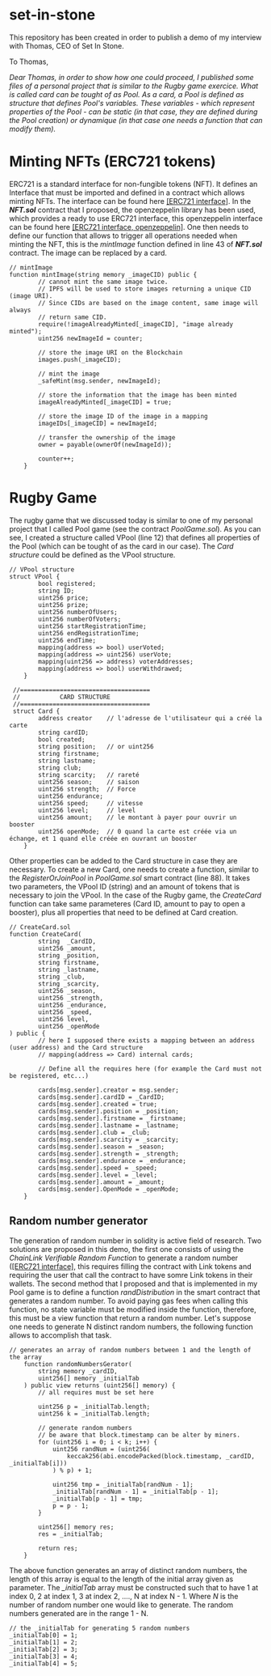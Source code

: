 # set-in-stone

This repository has been created in order to publish a demo of my interview with Thomas, CEO of Set In Stone.

To Thomas,

*Dear Thomas, in order to show how one could proceed, I published some files of a personal project that is similar to the Rugby game exercice. What is called card can be tought of as Pool. As a card, a Pool is defined as structure that defines Pool's variables. These variables - which represent properties of the Pool - can be static (in that case, they are defined during the Pool creation) or dynamique (in that case one needs a function that can modify them).*

# Minting NFTs (ERC721 tokens)

ERC721 is a standard interface for non-fungible tokens (NFT). It defines an Interface that must be imported and defined in a contract which allows minting NFTs. The interface can be found here [[ERC721 interface]](https://eips.ethereum.org/EIPS/eip-721). In the __*NFT.sol*__ contract that I proposed, the openzeppelin library has been used, which provides a ready to use ERC721 interface, this openzeppelin interface can be found here [[ERC721 interface, openzeppelin]](https://github.com/OpenZeppelin/openzeppelin-contracts/blob/master/contracts/token/ERC721/ERC721.sol). One then needs to define our function that allows to trigger all operations needed when minting the NFT, this is the _*mintImage*_ function defined in line 43 of __*NFT.sol*__ contract. The image can be replaced by a card.

```solidity
// mintImage
function mintImage(string memory _imageCID) public {
        // cannot mint the same image twice.
        // IPFS will be used to store images returning a unique CID (image URI).
        // Since CIDs are based on the image content, same image will always
        // return same CID.
        require(!imageAlreadyMinted[_imageCID], "image already minted");
        uint256 newImageId = counter;

        // store the image URI on the Blockchain
        images.push(_imageCID);

        // mint the image
        _safeMint(msg.sender, newImageId);

        // store the information that the image has been minted
        imageAlreadyMinted[_imageCID] = true;

        // store the image ID of the image in a mapping
        imageIDs[_imageCID] = newImageId;

        // transfer the ownership of the image
        owner = payable(ownerOf(newImageId));

        counter++;
    }
```

# Rugby Game

The rugby game that we discussed today is similar to one of my personal project that I called Pool game (see the contract _*PoolGame.sol*_). As you can see, I created a structure called VPool (line 12) that defines all properties of the Pool (which can be tought of as the card in our case). The *Card structure* could be defined as the VPool structure.

```solidity
// VPool structure
struct VPool {
        bool registered;
        string ID;
        uint256 price;
        uint256 prize;
        uint256 numberOfUsers;
        uint256 numberOfVoters;
        uint256 startRegistrationTime;
        uint256 endRegistrationTime;
        uint256 endTime;
        mapping(address => bool) userVoted;
        mapping(address => uint256) userVote;
        mapping(uint256 => address) voterAddresses;
        mapping(address => bool) userWithdrawed;
    }
    
 //====================================
 //           CARD STRUCTURE
 //====================================
 struct Card {
        address creator    // l'adresse de l'utilisateur qui a créé la carte
        string cardID;
        bool created;
        string position;   // or uint256
        string firstname;
        string lastname;
        string club;
        string scarcity;   // rareté
        uint256 season;    // saison
        uint256 strength;  // Force
        uint256 endurance;
        uint256 speed;     // vitesse
        uint256 level;     // level
        uint256 amount;    // le montant à payer pour ouvrir un booster
        uint256 openMode;  // 0 quand la carte est créée via un échange, et 1 quand elle créée en ouvrant un booster
    }
```
Other properties can be added to the Card structure in case they are necessary. To create a new Card, one needs to create a function, similar to the _*RegisterOrJoinPool*_ in  _*PoolGame.sol*_ smart contract (line 88). It takes two parameters, the VPool ID (string) and an amount of tokens that is necessary to join the VPool. In the case of the Rugby game, the _*CreateCard*_ function can take same parameteres (Card ID, amount to pay to open a booster), plus all properties that need to be defined at Card creation.

```solidity
// CreateCard.sol
function CreateCard(
        string  _CardID,
        uint256 _amount,
        string _position,
        string firstname,
        string _lastname,
        string _club,
        string _scarcity,
        uint256 _season,
        uint256 _strength,
        uint256 _endurance,
        uint256 _speed,
        uint256 level,
        uint256 _openMode
) public {
        // here I supposed there exists a mapping between an address (user address) and the Card structure
        // mapping(address => Card) internal cards;
        
        // Define all the requires here (for example the Card must not be registered, etc...) 
        
        cards[msg.sender].creator = msg.sender;
        cards[msg.sender].cardID = _CardID;
        cards[msg.sender].created = true;
        cards[msg.sender].position = _position;
        cards[msg.sender].firstname = _firstname;
        cards[msg.sender].lastname = _lastname;
        cards[msg.sender].club = _club;
        cards[msg.sender].scarcity = _scarcity;
        cards[msg.sender].season = _season;
        cards[msg.sender].strength = _strength;
        cards[msg.sender].endurance = _endurance;
        cards[msg.sender].speed = _speed;
        cards[msg.sender].level = _level;
        cards[msg.sender].amount = _amount;
        cards[msg.sender].OpenMode = _openMode;
    }
```

## Random number generator

The generation of random number in solidity is active field of research. Two solutions are proposed in this demo, the first one consists of using the _*ChainLink Verifiable Random Function*_ to generate a random number ([[ERC721 interface]](https://docs.chain.link/docs/chainlink-vrf/#:~:text=Chainlink%20VRF%20(Verifiable%20Random%20Function,Blockchain%20games%20and%20NFTs)), this requires filling the contract with Link tokens and requiring the user that call the contract to have somre Link tokens in their wallets. The second method that I proposed and that is implemented in my Pool game is to define a function _*randDistribution*_ in the smart contract that generates a random number. To avoid paying gas fees when calling this function, no state variable must be modified inside the function, therefore, this must be a view function that return a random number. Let's suppose one needs to generate N distinct random numbers, the following function allows to accomplish that task.

```solidity
// generates an array of random numbers between 1 and the length of the array
    function randomNumbersGerator(
        string memory _cardID,
        uint256[] memory _initialTab
    ) public view returns (uint256[] memory) {
        // all requires must be set here

        uint256 p = _initialTab.length;
        uint256 k = _initialTab.length;

        // generate random numbers
        // be aware that block.timestamp can be alter by miners.
        for (uint256 i = 0; i < k; i++) {
            uint256 randNum = (uint256(
                keccak256(abi.encodePacked(block.timestamp, _cardID, _initialTab[i]))
            ) % p) + 1;

            uint256 tmp = _initialTab[randNum - 1];
            _initialTab[randNum - 1] = _initialTab[p - 1];
            _initialTab[p - 1] = tmp;
            p = p - 1;
        }

        uint256[] memory res;
        res = _initialTab;

        return res;
    }
```

The above function generates an array of distinct random numbers, the length of this array is equal to the length of the initial array given as parameter. The _*_initialTab*_ array must be constructed such that to have 1 at index 0, 2 at index 1, 3 at index 2, ...., N at index N - 1. Where _*N*_ is the number of random number one would like to generate. The random numbers generated are in the range 1 - N.

```solidity
// the _initialTab for generating 5 random numbers
_initialTab[0] = 1;
_initialTab[1] = 2;
_initialTab[2] = 3;
_initialTab[3] = 4;
_initialTab[4] = 5;
```
















